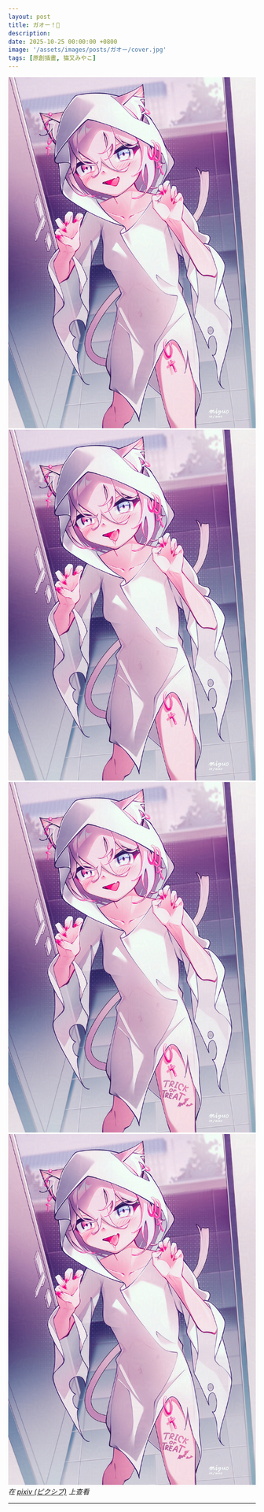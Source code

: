 ```yaml
---
layout: post
title: ガオー！🐾
description: 
date: 2025-10-25 00:00:00 +0800
image: '/assets/images/posts/ガオー/cover.jpg'
tags: [原創插畫, 猫又みやこ]
---
```


<div class="gallery-box">
  <div class="gallery">
    <img src="/assets/images/posts/ガオー/5_noise_13N_101.jpg" loading="lazy">
    <img src="/assets/images/posts/ガオー/5_noise_13N_111.jpg" loading="lazy">
  </div>
</div>

<div class="gallery-box">
  <div class="gallery">
    <img src="/assets/images/posts/ガオー/5_noise_13N_102.jpg" loading="lazy">
    <img src="/assets/images/posts/ガオー/5_noise_13N_112.jpg" loading="lazy">
  </div>
  <em>在 <a href="https://www.pixiv.net/users/25343499">pixiv (ピクシブ)</a> 上查看</em>
</div>

***